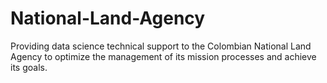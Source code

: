 # National-Land-Agency
Providing data science technical support to the Colombian National Land Agency to optimize the management of its mission processes and achieve its goals.
